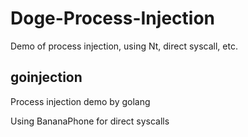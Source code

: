 # Doge-Process-Injection
Demo of process injection, using Nt, direct syscall, etc.

## goinjection
Process injection demo by golang

Using BananaPhone for direct syscalls

